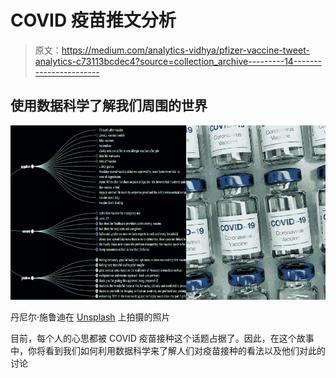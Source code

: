 # COVID 疫苗推文分析

> 原文：<https://medium.com/analytics-vidhya/pfizer-vaccine-tweet-analytics-c73113bcdec4?source=collection_archive---------14----------------------->

## 使用数据科学了解我们周围的世界

![](img/dbd1508120d0335ac0fee2bc1a58953d.png)

丹尼尔·施鲁迪在 [Unsplash](https://unsplash.com/s/photos/vaccines?utm_source=unsplash&utm_medium=referral&utm_content=creditCopyText) 上拍摄的照片

目前，每个人的心思都被 COVID 疫苗接种这个话题占据了。因此，在这个故事中，你将看到我们如何利用数据科学来了解人们对疫苗接种的看法以及他们对此的讨论